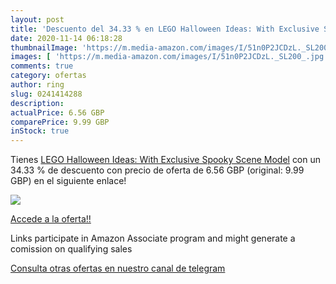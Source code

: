```yaml
---
layout: post
title: 'Descuento del 34.33 % en LEGO Halloween Ideas: With Exclusive Spo'
date: 2020-11-14 06:18:28
thumbnailImage: 'https://m.media-amazon.com/images/I/51n0P2JCDzL._SL200_.jpg'
images: [ 'https://m.media-amazon.com/images/I/51n0P2JCDzL._SL200_.jpg' ]
comments: true
category: ofertas
author: ring
slug: 0241414288
description:
actualPrice: 6.56 GBP
comparePrice: 9.99 GBP
inStock: true
---
```


Tienes [LEGO Halloween Ideas: With Exclusive Spooky Scene Model](https://www.amazon.co.uk/dp/0241414288/?tag=tolees0a-21) con un 34.33 % de descuento con precio de oferta de 6.56 GBP (original: 9.99 GBP) en el siguiente enlace!

[![](https://m.media-amazon.com/images/I/51n0P2JCDzL._SL200_.jpg)](https://www.amazon.co.uk/dp/0241414288/?tag=tolees0a-21)

[Accede a la oferta!!](https://www.amazon.co.uk/dp/0241414288/?tag=tolees0a-21)

Links participate in Amazon Associate program and might generate a comission on qualifying sales

[Consulta otras ofertas en nuestro canal de telegram](https://t.me/s/ofertas25)
